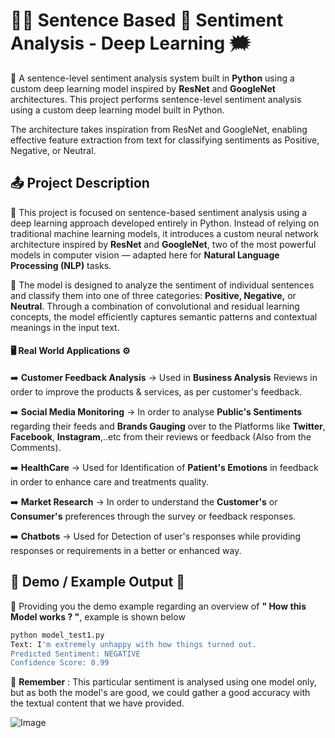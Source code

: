 # 👨‍💻 Sentence Based 📰 Sentiment Analysis - Deep Learning 🗯️

📌 A sentence-level sentiment analysis system built in **Python** using a custom deep learning model inspired by **ResNet** and **GoogleNet** architectures. This project performs sentence-level sentiment analysis using a custom deep learning model built in Python.

The architecture takes inspiration from ResNet and GoogleNet, enabling effective feature extraction from text for classifying sentiments as Positive, Negative, or Neutral.

## 📤 Project Description

📄 This project is focused on sentence-based sentiment analysis using a deep learning approach developed entirely in Python. Instead of relying on traditional machine learning models, it introduces a custom neural network architecture inspired by **ResNet** and **GoogleNet**, two of the most powerful models in computer vision — adapted here for **Natural Language Processing (NLP)** tasks.

📃 The model is designed to analyze the sentiment of individual sentences and classify them into one of three categories: **Positive, Negative,** or **Neutral**. Through a combination of convolutional and residual learning concepts, the model efficiently captures semantic patterns and contextual meanings in the input text.

#### 🖥️ Real World Applications ⚙️

➡️ **Customer Feedback Analysis** → Used in **Business Analysis** Reviews in order to improve the products & services, as per customer's feedback.

➡️ **Social Media Monitoring** → In order to analyse **Public's Sentiments** regarding their feeds and **Brands Gauging** over to the Platforms like **Twitter**, **Facebook**, **Instagram**,..etc from their reviews or feedback (Also from the Comments).

➡️ **HealthCare** → Used for Identification of **Patient's Emotions** in feedback in order to enhance care and treatments quality.

➡️ **Market Research** → In order to understand the **Customer's** or **Consumer's** preferences through the survey or feedback responses.

➡️ **Chatbots** → Used for Detection of user's responses while providing responses or requirements in a better or enhanced way.

## 🔖 Demo / Example Output 📮

📄 Providing you the demo example regarding an overview of **" How this Model works ? "**, example is shown below

```bash
python model_test1.py
Text: I'm extremely unhappy with how things turned out.
Predicted Sentiment: NEGATIVE
Confidence Score: 0.99
```

📝 **Remember** : This particular sentiment is analysed using one model only, but as both the model's are good, we could gather a good accuracy with the textual content that we have provided.

![Image](https://github.com/user-attachments/assets/391656f9-ae89-4a71-a3bb-49dc82dd87b1)